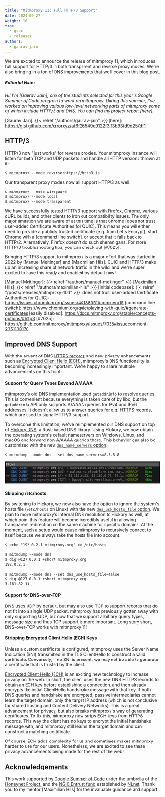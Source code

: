 ```yaml
---
title: "Mitmproxy 11: Full HTTP/3 Support"
date: 2024-09-27
weight: 10
tags:
  - gsoc
  - releases
authors:
  - gaurav-jain
---
```


We are excited to announce the release of mitmproxy 11, which introduces full support for HTTP/3 in both transparent
and reverse proxy modes. We're also bringing in a ton of DNS improvements that we'll cover in this blog post.

<!--more-->

##### *Editorial Note:*

*Hi! I'm [Gaurav Jain], one of the students selected for this year's Google Summer of Code program to work on mitmproxy.
During this summer, I've worked on improving various low-level networking parts of mitmproxy some of which include
HTTP/3 and DNS. You can find my project report [here].*

[Gaurav Jain]:  {{< relref "/authors/gaurav-jain" >}}
[here]: https://gist.github.com/errorxyz/af6f26549e9122f3ff3b93fd9d257df1

## HTTP/3

HTTP/3 now "just works" for reverse proxies. Your mitmproxy instance will listen for
both TCP and UDP packets and handle all HTTP versions thrown at it:

```shell
$ mitmproxy --mode reverse:https://http3.is
```

Our transparent proxy modes now all support HTTP/3 as well:

```shell
$ mitmproxy --mode wireguard
$ mitmproxy --mode local
$ mitmproxy --mode transparent
```

We have successfully tested HTTP/3 support with Firefox, Chrome, various cURL builds, and other clients to iron out 
compatibility issues.
The only major limitation we are aware of at this time is that Chrome [does not trust user-added Certificate Authorities for QUIC].
This means you will either need to provide a publicly trusted certificate (e.g. from Let's Encrypt), start Chrome with 
a [command line switch], or accept that it falls back to HTTP/2. Alternatively, Firefox doesn't do such shenanigans.
For more HTTP/3 troubleshooting tips, you can check out [#7025].

Bringing HTTP/3 support to mitmproxy is a major effort that was started in 2022 by [Manuel Meitinger] and [Maximilian Hils]. 
QUIC and HTTP/3 make up an increasing share of network traffic in the wild, and we're super excited to have this ready
and enabled by default now!



[Manuel Meitinger]: {{< relref "/authors/manuel-meitinger" >}}
[Maximilian Hils]:  {{< relref "/authors/maximilian-hils" >}}
[initial codebase]: {{< relref "/posts/releases/mitmproxy-10.1" >}}
[does not trust user-added Certificate Authorities for QUIC]: https://issues.chromium.org/issues/40138351#comment15
[command line switch]: https://www.chromium.org/quic/playing-with-quic/#generate-certificates
[easily disabled]: https://docs.mitmproxy.org/stable/concepts-options/#http3
[#7025]: https://github.com/mitmproxy/mitmproxy/issues/7025#issuecomment-2351138170


## Improved DNS Support

With the advent of DNS [HTTPS records] and new privacy enhancements such as [Encrypted Client Hello (ECH)], mitmproxy's DNS
functionality is becoming increasingly important. We're happy to share multiple advancements on this front: 

[HTTPS records]: https://blog.cloudflare.com/speeding-up-https-and-http-3-negotiation-with-dns/
[Encrypted Client Hello (ECH)]: https://en.wikipedia.org/wiki/Server_Name_Indication#Encrypted_Client_Hello

#### Support for Query Types Beyond A/AAAA

mitmproxy's old DNS implementation used `getaddrinfo` to resolve queries. This is convenient because everything is taken
care of by libc, but the `getaddrinfo` API only supports A/AAAA queries for IPv4 and IPv6 addresses. It doesn't allow us
to answer queries for e.g. [HTTPS records], which are used to signal HTTP/3 support. 

To overcome this limitation, we've reimplemented our DNS support on top of [Hickory&nbsp;DNS], a Rust-based DNS library.
Using Hickory, we now obtain the operating system's default nameservers on Windows, Linux, and macOS and forward 
non-A/AAAA queries there. This behavior can also be customized with the new [`dns_name_servers` option]:

[Hickory&nbsp;DNS]: https://github.com/hickory-dns/hickory-dns
[`dns_name_servers` option]: https://docs.mitmproxy.org/stable/concepts-options/#dns_name_servers
[`dns_use_hosts_file` option]: https://docs.mitmproxy.org/stable/concepts-options/#dns_use_hosts_file

```shell
$ mitmdump --mode dns --set dns_name_servers=8.8.8.8
```

![dns](dns.png)

#### Skipping /etc/hosts

By switching to Hickory, we now also have the option to ignore the system's hosts
file (`/etc/hosts` on Linux) with the new [`dns_use_hosts_file` option]. We plan to move mitmproxy's internal
DNS resolution to Hickory as well, at which point this feature will become incredibly useful in allowing transparent
redirection on the same machine for specific domains. At the moment, such a setup would cause mitmproxy to recursively
connect to itself because we always take the hosts file into account.

```shell
$ echo "192.0.2.1 mitmproxy.org" >> /etc/hosts

$ mitmdump --mode dns
$ dig @127.0.0.1 +short mitmproxy.org
192.0.2.1

$ mitmdump --mode dns --set dns_use_hosts_file=false
$ dig @127.0.0.1 +short mitmproxy.org
3.161.82.13
```

#### Support for DNS-over-TCP

DNS uses UDP by default, but may also use TCP to support records that do not fit into a single UDP packet. mitmproxy has
previously gotten away with only supporting UDP, but now that we support arbitrary query types, message size and thus
TCP support is more important. Long story short, DNS-over-TCP works with mitmproxy 11!

#### Stripping Encrypted Client Hello (ECH) Keys

Unless a custom certificate is configured, mitmproxy uses the Server Name Indication (SNI) transmitted in the TLS 
ClientHello to construct a valid certificate. Conversely, if no SNI is present, we may not be able
to generate a certificate that is trusted by the client.

[Encrypted Client Hello (ECH)] is an exciting new technology to increase privacy on the web. In short, the client uses
the new DNS HTTPS records to obtain an ECH key before establishing a connection, and then already encrypts the initial 
ClientHello handshake message with that key. If both DNS queries and handshake are encrypted, passive intermediaries 
cannot learn the target domain, only the target IP address (which is not conclusive for shared hosting and Content Delivery 
Networks). This is a great advancement for privacy, but also breaks mitmproxy's way of generating certificates. 
To fix this, mitmproxy now strips ECH keys from HTTPS records. This way the client has no keys to encrypt the initial 
handshake message with, and mitmproxy still learns the target domain and can construct a matching certificate.

Of course, ECH adds complexity for us and sometimes makes mitmproxy harder to use for our users. Nonetheless, we are
excited to see these privacy advancements being made for the rest of the web!

## Acknowledgements

This work supported by [Google Summer of Code] under the umbrella of the [Honeynet&nbsp;Project], and the
[NGI0 Entrust fund](https://nlnet.nl/entrust/) established by [NLnet]. Thank you to my mentor [Maximilian Hils] for the
invaluable guidance and support.

[Honeynet&nbsp;Project]: https://www.honeynet.org/
[Google Summer of Code]: https://summerofcode.withgoogle.com/
[NLnet]: https://nlnet.nl/

